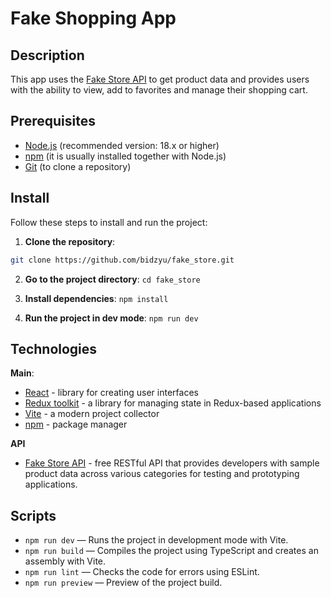 # Fake Shopping App
## Description
This app uses the [Fake Store API](https://fakestoreapi.com) to get product data and provides users with the ability to view, add to favorites and manage their shopping cart.




## Prerequisites
- [Node.js](https://nodejs.org/) (recommended version: 18.x or higher)
- [npm](https://www.npmjs.com/) (it is usually installed together with Node.js)
- [Git](https://git-scm.com/) (to clone a repository)

## Install
Follow these steps to install and run the project:

1. **Clone the repository**:
  ```bash
  git clone https://github.com/bidzyu/fake_store.git
  ```

2. **Go to the project directory**:
  `cd fake_store`

3. **Install dependencies**:
  `npm install`

4. **Run the project in dev mode**:
  `npm run dev`

## Technologies
**Main**:
- [React](https://react.dev) - library for creating user interfaces
- [Redux toolkit](https://redux-toolkit.js.org/) - a library for managing state in Redux-based applications
- [Vite](https://vite.dev/guide/) - a modern project collector
- [npm](https://www.npmjs.com) - package manager

**API**
- [Fake Store API](https://fakestoreapi.com) - free RESTful API that provides developers with sample product data across various categories for testing and prototyping applications.

## Scripts
-  `npm run dev` — Runs the project in development mode with Vite.
-  `npm run build` — Compiles the project using TypeScript and creates an assembly with Vite.
-  `npm run lint` — Checks the code for errors using ESLint.
-  `npm run preview` — Preview of the project build.
